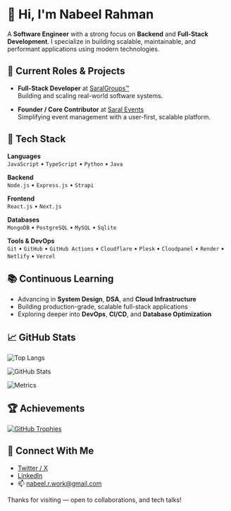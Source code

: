 # 👋 Hi, I'm Nabeel Rahman

A **Software Engineer** with a strong focus on **Backend** and **Full-Stack Development**. I specialize in building scalable, maintainable, and performant applications using modern technologies.


## 🚀 Current Roles & Projects

- **Full-Stack Developer** at [SaralGroups™](https://www.saralgroups.com/)  
  Building and scaling real-world software systems.
  
- **Founder / Core Contributor** at [Saral Events](https://events.saralgroups.com/)  
  Simplifying event management with a user-first, scalable platform.


## 🧰 Tech Stack

**Languages**  
`JavaScript` • `TypeScript` • `Python` • `Java`

**Backend**  
`Node.js` • `Express.js` • `Strapi`

**Frontend**  
`React.js` • `Next.js`

**Databases**  
`MongoDB` • `PostgreSQL` • `MySQL` • `Sqlite`

**Tools & DevOps**  
`Git` • `GitHub` • `GitHub Actions` • `Cloudflare` • `Plesk` • `Cloudpanel` • `Render` • `Netlify` • `Vercel` 



## 📚 Continuous Learning

- Advancing in **System Design**, **DSA**, and **Cloud Infrastructure**
- Building production-grade, scalable full-stack applications
- Exploring deeper into **DevOps**, **CI/CD**, and **Database Optimization**


## 📈 GitHub Stats
![Top Langs](https://github-readme-stats.vercel.app/api/top-langs/?username=iamnabeelrahman&layout=compact&theme=radical)

![GitHub Stats](https://github-readme-stats.vercel.app/api?username=iamnabeelrahman&show_icons=true&theme=radical)

![Metrics](https://raw.githubusercontent.com/iamnabeelrahman/iamnabeelrahman/main/github-metrics.svg)

## 🏆 Achievements

[![GitHub Trophies](https://github-profile-trophy.vercel.app/?username=iamnabeelrahman&theme=radical&no-frame=true&margin-w=15&margin-h=15)](https://github.com/ryo-ma/github-profile-trophy)


## 🤝 Connect With Me

- [Twitter / X](https://x.com/IamNabeelRahman)  
- [LinkedIn](https://www.linkedin.com/in/iamnabeelrahman/)  
- 📫 [nabeel.r.work@gmail.com](mailto:nabeel.r.work@gmail.com)


Thanks for visiting — open to collaborations, and tech talks!
